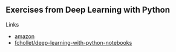 ## Exercises from Deep Learning with Python 

Links

- [amazon](https://www.amazon.es/gp/product/1617296864/)
- [fchollet/deep-learning-with-python-notebooks](https://github.com/fchollet/deep-learning-with-python-notebooks)

